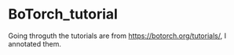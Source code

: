 # BoTorch_tutorial

Going throguth the tutorials are from https://botorch.org/tutorials/, I annotated them. 
